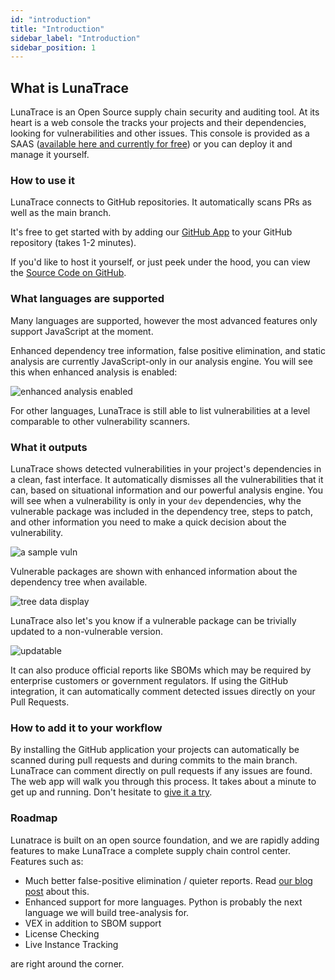 ```yaml
---
id: "introduction"
title: "Introduction"
sidebar_label: "Introduction"
sidebar_position: 1
---
```


<!--
  ~ Copyright by LunaSec (owned by Refinery Labs, Inc)
  ~
  ~ Licensed under the Creative Commons Attribution-ShareAlike 4.0 International
  ~ (the "License"); you may not use this file except in compliance with the
  ~ License. You may obtain a copy of the License at
  ~
  ~ https://creativecommons.org/licenses/by-sa/4.0/legalcode
  ~
  ~ See the License for the specific language governing permissions and
  ~ limitations under the License.
  ~
-->

## What is LunaTrace

LunaTrace is an Open Source supply chain security and auditing tool. At its heart is a web console the tracks your projects and
their dependencies, looking for vulnerabilities and other issues. This console is provided as a SAAS ([available here and currently for free](https://lunatrace.lunasec.io)) or you can deploy it and manage it yourself.

### How to use it

LunaTrace connects to GitHub repositories. It automatically scans PRs as well as the main branch.

It's free to get started with by adding our [GitHub App](https://lunatrace.lunasec.io) to your GitHub 
repository
(takes 1-2 minutes). 

If you'd like to host it yourself, or just peek under the hood, you can view the [Source Code on GitHub](https://github.com/lunasec-io/lunasec).

### What languages are supported

Many languages are supported, however the most advanced features only support JavaScript at the moment.

Enhanced 
dependency tree information, false positive elimination, and static analysis are currently JavaScript-only in 
our analysis engine. You will see this when enhanced analysis is enabled:

![enhanced analysis enabled](/img/enhanced-tree-data-icon.png)

For other languages, LunaTrace is still able to list vulnerabilities at a level comparable to 
other vulnerability scanners. 

### What it outputs

LunaTrace shows detected vulnerabilities in your
project's dependencies in a clean, fast interface.
It automatically dismisses all the
vulnerabilities that it can, based on situational information and our powerful analysis engine.
You will see when a vulnerability is only in your `dev` dependencies, why the vulnerable package was included 
in the dependency tree, 
steps to patch, and other
information you need to make a quick decision about the vulnerability.


![a sample vuln](/img/vuln-result-hover.png)

Vulnerable packages are shown with enhanced information about the dependency tree when available.

![tree data display](/img/tree.png)


LunaTrace also let's you know if a vulnerable package can be 
trivially updated to a non-vulnerable version.

![updatable](/img/trivially-updatable.png)


It can also produce official reports like SBOMs which may be required by enterprise customers or
government regulators. If using the GitHub integration, it can automatically comment detected issues directly on your Pull Requests.

### How to add it to your workflow
 By installing
the GitHub application your projects can automatically be scanned during pull requests and during commits to the main
branch. LunaTrace can comment directly on pull requests if any issues are found. The web app will walk you through 
 this process.  It takes about a minute to get up and running. Don't hesitate to [give it a try](https://lunatrace.lunasec.io).

[//]: # (The second way to integrate LunaTrace is with the [LunaTrace CLI]&#40;https://github.com/lunasec-io/lunasec/releases&#41;. By adding this CLI to your CI scripts, you get more)

[//]: # (fine-grain control and additional capability, such as the ability to scan built artifacts such as containers, and built)

[//]: # (files that wouldn't usually be committed to git. Scanning a container gives LunaTrace the most complete picture possible of your code and how it is being run. Simply go to "Secrets and Keys" in your project on LunaTrace and follow the instructions to pass the secret into the CLI. )

### Roadmap
Lunatrace is built on an open source foundation, and we are rapidly adding features to make LunaTrace a complete
supply chain control center. Features such as:
* Much better false-positive elimination / quieter reports. Read [our blog post](/docs/blog/the-issue-with-vuln-scanners/) about this.
* Enhanced support for more languages. Python is probably the next language we will build tree-analysis for.
* VEX in addition to SBOM support
* License Checking
* Live Instance Tracking

are right around the corner.
